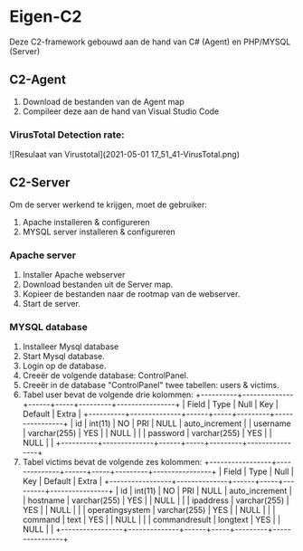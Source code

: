 # Eigen-C2

Deze C2-framework gebouwd aan de hand van C# (Agent) en PHP/MYSQL (Server)

## C2-Agent
1) Download de bestanden van de Agent map
2) Compileer deze aan de hand van Visual Studio Code

### VirusTotal Detection rate:
![Resulaat van Virustotal](2021-05-01 17_51_41-VirusTotal.png)

## C2-Server
Om de server werkend te krijgen, moet de gebruiker:
1) Apache installeren & configureren
2) MYSQL server installeren & configureren

### Apache server
1) Installer Apache webserver
2) Download bestanden uit de Server map.
3) Kopieer de bestanden naar de rootmap van de webserver.
4) Start de server.

### MYSQL database
1) Installeer Mysql database 
2) Start Mysql database.
3) Login op de database.
4) Creeër de volgende database: ControlPanel.
5) Creeër in de database "ControlPanel" twee tabellen: users & victims.
6) Tabel user bevat de volgende drie kolommen:
+----------+--------------+------+-----+---------+----------------+
| Field    | Type         | Null | Key | Default | Extra          |
+----------+--------------+------+-----+---------+----------------+
| id       | int(11)      | NO   | PRI | NULL    | auto_increment |
| username | varchar(255) | YES  |     | NULL    |                |
| password | varchar(255) | YES  |     | NULL    |                |
+----------+--------------+------+-----+---------+----------------+
7) Tabel victims bevat de volgende zes kolommen:
+-----------------+--------------+------+-----+---------+----------------+
| Field           | Type         | Null | Key | Default | Extra          |
+-----------------+--------------+------+-----+---------+----------------+
| id              | int(11)      | NO   | PRI | NULL    | auto_increment |
| hostname        | varchar(255) | YES  |     | NULL    |                |
| ipaddress       | varchar(255) | YES  |     | NULL    |                |
| operatingsystem | varchar(255) | YES  |     | NULL    |                |
| command         | text         | YES  |     | NULL    |                |
| commandresult   | longtext     | YES  |     | NULL    |                |
+-----------------+--------------+------+-----+---------+----------------+

